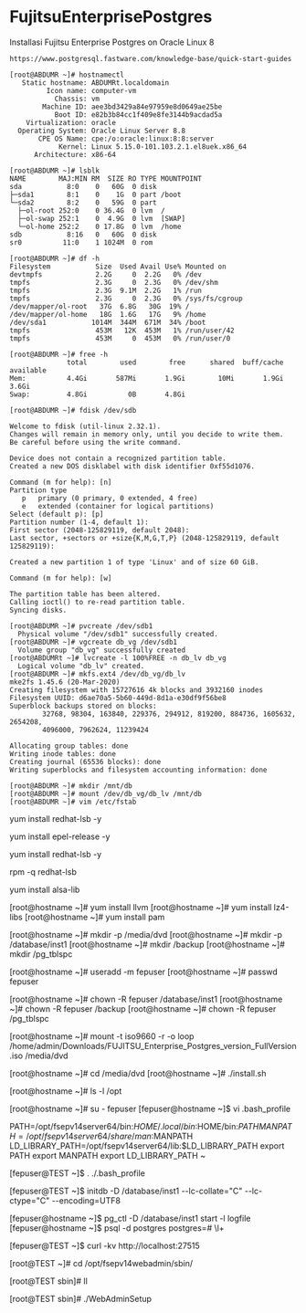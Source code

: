 # FujitsuEnterprisePostgres
Installasi Fujitsu Enterprise Postgres on Oracle Linux 8



```
https://www.postgresql.fastware.com/knowledge-base/quick-start-guides
```

```
[root@ABDUMR ~]# hostnamectl
   Static hostname: ABDUMRt.localdomain
         Icon name: computer-vm
           Chassis: vm
        Machine ID: aee3bd3429a84e97959e8d0649ae25be
           Boot ID: e82b3b84cc1f409e8fe3144b9acdad5a
    Virtualization: oracle
  Operating System: Oracle Linux Server 8.8
       CPE OS Name: cpe:/o:oracle:linux:8:8:server
            Kernel: Linux 5.15.0-101.103.2.1.el8uek.x86_64
      Architecture: x86-64
```

```
[root@ABDUMR ~]# lsblk
NAME        MAJ:MIN RM  SIZE RO TYPE MOUNTPOINT
sda           8:0    0   60G  0 disk
├─sda1        8:1    0    1G  0 part /boot
└─sda2        8:2    0   59G  0 part
  ├─ol-root 252:0    0 36.4G  0 lvm  /
  ├─ol-swap 252:1    0  4.9G  0 lvm  [SWAP]
  └─ol-home 252:2    0 17.8G  0 lvm  /home
sdb           8:16   0   60G  0 disk
sr0          11:0    1 1024M  0 rom
```

```
[root@ABDUMR ~]# df -h
Filesystem           Size  Used Avail Use% Mounted on
devtmpfs             2.2G     0  2.2G   0% /dev
tmpfs                2.3G     0  2.3G   0% /dev/shm
tmpfs                2.3G  9.1M  2.2G   1% /run
tmpfs                2.3G     0  2.3G   0% /sys/fs/cgroup
/dev/mapper/ol-root   37G  6.8G   30G  19% /
/dev/mapper/ol-home   18G  1.6G   17G   9% /home
/dev/sda1           1014M  344M  671M  34% /boot
tmpfs                453M   12K  453M   1% /run/user/42
tmpfs                453M     0  453M   0% /run/user/0
```

```
[root@ABDUMR ~]# free -h
              total        used        free      shared  buff/cache   available
Mem:          4.4Gi       587Mi       1.9Gi        10Mi       1.9Gi       3.6Gi
Swap:         4.8Gi          0B       4.8Gi
```

```
[root@ABDUMR ~]# fdisk /dev/sdb

Welcome to fdisk (util-linux 2.32.1).
Changes will remain in memory only, until you decide to write them.
Be careful before using the write command.

Device does not contain a recognized partition table.
Created a new DOS disklabel with disk identifier 0xf55d1076.

Command (m for help): [n]
Partition type
   p   primary (0 primary, 0 extended, 4 free)
   e   extended (container for logical partitions)
Select (default p): [p]
Partition number (1-4, default 1):
First sector (2048-125829119, default 2048):
Last sector, +sectors or +size{K,M,G,T,P} (2048-125829119, default 125829119):

Created a new partition 1 of type 'Linux' and of size 60 GiB.

Command (m for help): [w]

The partition table has been altered.
Calling ioctl() to re-read partition table.
Syncing disks.

```
```
[root@ABDUMR ~]# pvcreate /dev/sdb1
  Physical volume "/dev/sdb1" successfully created.
[root@ABDUMR ~]# vgcreate db_vg /dev/sdb1
  Volume group "db_vg" successfully created
[root@ABDUMRt ~]# lvcreate -l 100%FREE -n db_lv db_vg
  Logical volume "db_lv" created.
[root@ABDUMR ~]# mkfs.ext4 /dev/db_vg/db_lv
mke2fs 1.45.6 (20-Mar-2020)
Creating filesystem with 15727616 4k blocks and 3932160 inodes
Filesystem UUID: d6ae70a5-5b60-449d-8d1a-e30df9f56be8
Superblock backups stored on blocks:
        32768, 98304, 163840, 229376, 294912, 819200, 884736, 1605632, 2654208,
        4096000, 7962624, 11239424

Allocating group tables: done
Writing inode tables: done
Creating journal (65536 blocks): done
Writing superblocks and filesystem accounting information: done

[root@ABDUMR ~]# mkdir /mnt/db
[root@ABDUMR ~]# mount /dev/db_vg/db_lv /mnt/db
[root@ABDUMR ~]# vim /etc/fstab
```
yum install redhat-lsb -y

yum install epel-release -y

yum install redhat-lsb -y

rpm -q redhat-lsb 



yum install alsa-lib

[root@hostname ~]# yum install llvm
[root@hostname ~]# yum install lz4-libs 
[root@hostname ~]# yum install pam



[root@hostname ~]# mkdir -p /media/dvd
[root@hostname ~]# mkdir -p /database/inst1
[root@hostname ~]# mkdir /backup
[root@hostname ~]# mkdir /pg_tblspc




[root@hostname ~]# useradd -m fepuser
[root@hostname ~]# passwd fepuser



[root@hostname ~]# chown -R fepuser /database/inst1
[root@hostname ~]# chown -R fepuser /backup
[root@hostname ~]# chown -R fepuser /pg_tblspc




[root@hostname ~]# mount -t iso9660 -r -o loop /home/admin/Downloads/FUJITSU_Enterprise_Postgres_version_FullVersion.iso /media/dvd


[root@hostname ~]# cd /media/dvd
[root@hostname ~]# ./install.sh





[root@hostname ~]# ls -l /opt



[root@hostname ~]# su - fepuser
[fepuser@hostname ~]$ vi .bash_profile



PATH=/opt/fsepv14server64/bin:$HOME/.local/bin:$HOME/bin:$PATH
MANPATH=/opt/fsepv14server64/share/man:$MANPATH
LD_LIBRARY_PATH=/opt/fsepv14server64/lib:$LD_LIBRARY_PATH
export PATH
export MANPATH
export LD_LIBRARY_PATH
~












[fepuser@TEST ~]$ . ./.bash_profile

[fepuser@TEST ~]$ initdb -D /database/inst1 --lc-collate="C" --lc-ctype="C" --encoding=UTF8




















[fepuser@hostname ~]$ pg_ctl -D /database/inst1 start -l logfile
[fepuser@hostname ~]$ psql -d postgres
postgres=# \l+

[fepuser@TEST ~]$ curl -kv http://localhost:27515








[root@TEST ~]# cd /opt/fsepv14webadmin/sbin/

[root@TEST sbin]# ll

[root@TEST sbin]# ./WebAdminSetup



